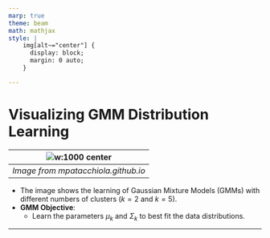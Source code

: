 ```yaml
---
marp: true
theme: beam
math: mathjax
style: |
    img[alt~="center"] {
      display: block;
      margin: 0 auto;
    }

---
```


# **Visualizing GMM Distribution Learning**

| ![w:1000 center](https://mpatacchiola.github.io/blog/images/gmm_nll_k2_k5_new.png) | 
|:--:| 
| *Image from mpatacchiola.github.io* |


- The image shows the learning of Gaussian Mixture Models (GMMs) with different numbers of clusters ($k=2$ and $k=5$).
- **GMM Objective**:
  - Learn the parameters $\mu_k$ and $\Sigma_k$ to best fit the data distributions.

---